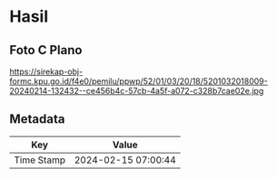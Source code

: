 # Hasil

## Foto C Plano

https://sirekap-obj-formc.kpu.go.id/f4e0/pemilu/ppwp/52/01/03/20/18/5201032018009-20240214-132432--ce456b4c-57cb-4a5f-a072-c328b7cae02e.jpg


## Metadata

| Key        | Value               |
| ---------- | ------------------- |
| Time Stamp | 2024-02-15 07:00:44 |



